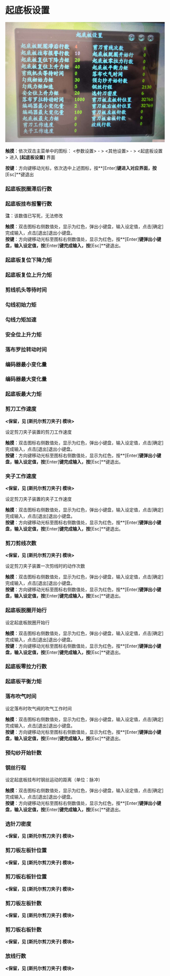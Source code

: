 # 起底板设置

![](../.gitbook/assets/img_20190926_142731.jpg)

**触摸**：依次双击主菜单中的图标： &lt;参数设置&gt; - &gt; &lt;其他设置&gt; - &gt; &lt;起底板设置&gt; 进入 **\[起底板设置\]** 界面

**按键**：方向键移动光标，依次选中上述图标，按**\[Enter\]**键进入对应界面，按**\[Esc\]**键退出

### 起底板脱圈滞后行数

### 起底板挂布报警行数

**注**：该数值已写死，无法修改

**触摸**：双击图标右侧数值处，显示为红色，弹出小键盘，输入设定值，点击\[确定\]完成输入，点击\[退出\]退出小键盘。  
**按键**：方向键移动光标至图标右侧数值处，显示为红色，按**\[Enter\]**键弹出小键盘，输入设定值，按**\[Enter\]**键完成输入，按**\[Esc\]**键退出。

### 起底板复位下降力矩

### 起底板复位上升力矩

### 剪线机头等待时间

### 勾线初始力矩

### 勾线力矩加速

### 安全位上升力矩

### 落布罗拉转动时间

### 编码器最小变化量

### 编码器最大变化量

### 起底板最大力矩

### 剪刀工作速度

**&lt;保留，见 \[斯托尔剪刀夹子\] 模块&gt;**

设定剪刀夹子装置的剪刀工作速度

**触摸**：双击图标右侧数值处，显示为红色，弹出小键盘，输入设定值，点击\[确定\]完成输入，点击\[退出\]退出小键盘。  
**按键**：方向键移动光标至图标右侧数值处，显示为红色，按**\[Enter\]**键弹出小键盘，输入设定值，按**\[Enter\]**键完成输入，按**\[Esc\]**键退出。

### 夹子工作速度

**&lt;保留，见 \[斯托尔剪刀夹子\] 模块&gt;**

设定剪刀夹子装置的夹子工作速度

**触摸**：双击图标右侧数值处，显示为红色，弹出小键盘，输入设定值，点击\[确定\]完成输入，点击\[退出\]退出小键盘。  
**按键**：方向键移动光标至图标右侧数值处，显示为红色，按**\[Enter\]**键弹出小键盘，输入设定值，按**\[Enter\]**键完成输入，按**\[Esc\]**键退出。

### 剪刀剪线次数

**&lt;保留，见 \[斯托尔剪刀夹子\] 模块&gt;**

设定剪刀夹子装置一次剪线时的动作次数

**触摸**：双击图标右侧数值处，显示为红色，弹出小键盘，输入设定值，点击\[确定\]完成输入，点击\[退出\]退出小键盘。  
**按键**：方向键移动光标至图标右侧数值处，显示为红色，按**\[Enter\]**键弹出小键盘，输入设定值，按**\[Enter\]**键完成输入，按**\[Esc\]**键退出。

### 起底板脱圈开始行

设定起底板脱圈开始行

**触摸**：双击图标右侧数值处，显示为红色，弹出小键盘，输入设定值，点击\[确定\]完成输入，点击\[退出\]退出小键盘。  
**按键**：方向键移动光标至图标右侧数值处，显示为红色，按**\[Enter\]**键弹出小键盘，输入设定值，按**\[Enter\]**键完成输入，按**\[Esc\]**键退出。

### 起底板零拉力行数

### 起底板平衡力矩

### 落布吹气时间

设定落布时吹气阀的吹气工作时间

**触摸**：双击图标右侧数值处，显示为红色，弹出小键盘，输入设定值，点击\[确定\]完成输入，点击\[退出\]退出小键盘。  
**按键**：方向键移动光标至图标右侧数值处，显示为红色，按**\[Enter\]**键弹出小键盘，输入设定值，按**\[Enter\]**键完成输入，按**\[Esc\]**键退出。

### 预勾纱开始针数

### 钢丝行程

设定起底板挂布时钢丝运动的距离（单位：脉冲）

**触摸**：双击图标右侧数值处，显示为红色，弹出小键盘，输入设定值，点击\[确定\]完成输入，点击\[退出\]退出小键盘。  
**按键**：方向键移动光标至图标右侧数值处，显示为红色，按**\[Enter\]**键弹出小键盘，输入设定值，按**\[Enter\]**键完成输入，按**\[Esc\]**键退出。

### 选针刀密度

**&lt;保留，见 \[斯托尔剪刀夹子\] 模块&gt;**

### 剪刀板左板针位置 

**&lt;保留，见 \[斯托尔剪刀夹子\] 模块&gt;**

### 剪刀板右板针位置

**&lt;保留，见 \[斯托尔剪刀夹子\] 模块&gt;**

### 剪刀板左板针数

**&lt;保留，见 \[斯托尔剪刀夹子\] 模块&gt;**

### 剪刀板右板针数

**&lt;保留，见 \[斯托尔剪刀夹子\] 模块&gt;**

### 放线行数

**&lt;保留，见 \[斯托尔剪刀夹子\] 模块&gt;**

